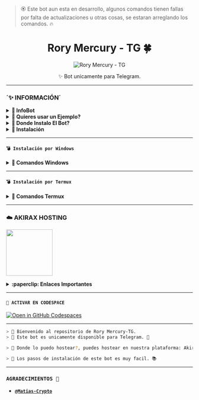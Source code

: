 > 🏵 Este bot aun esta en desarrollo, algunos comandos tienen fallas por falta de actualizaciones u otras cosas, se estaran arreglando los comandos. 🔥

<h1 align="center">Rory Mercury - TG 🍀</h1>

<p align="center">
  <img src="https://qu.ax/snFtM.jpg" alt="Rory Mercury - TG"/>
</p>

<p align="center">✨ Bot unicamente para Telegram.</p>
</p>

---

### **´✨ INFORMACIÓN´**

<details>
  <summary><b> 🚩 InfoBot </b></summary>
  
  > 🏵 Este bot es solo funcional en la plataforma de Telegram, si quieres instalar el bot edita la parte config.json y cambias el token al token del bot de telegram 🏵
  
</details>

<details>
  <summary><b> 🚩 Quieres usar un Ejemplo? </b></summary>
  
  > 🏵 Para usar un ejemplo del bot inicia el código con los comandos pasados, después ve a tu navegador favorito y entra a http://t.me/rorygithub_bot 🏵
  
</details>

<details>
 <summary><b> 🚩 Donde Instalo El Bot? </b></summary>

> 🌺 Para instalar el bot te invito que uses el hosting **`Akirax Hosting`** el hosting es 100% confiable que esperas para usarlo?, unete ya a nuestra comunidad!!! 🌸

</details>

<details>
 <summary><b> 🚩 Instalación </b></summary>

> 🌺 Si instalas el bot en hosting como Akirax, o CodeSpace ve al archivo config.json y cambia el token actual que está al token que te da el BotFather en Telegram. 🌸

> 🔥 Ejemplo: En este caso está: 

> • TOKEN="7558258855:AAFGwQktw7GHqrNpCcI1vv1Tw-QCtDgQ_S8"

> 🔥 Edita la parte donde está el token del bot de Tg y cambialo a tu token de telegram:

> • TOKEN="Aquí Token que te da BotFather"

[**`Aquí Link Archivo`**](https://github.com/memochiko/RoryMercury-TG/blob/main/config.jon)

> 🌺 El token puedes cambiarlo en el archivo config.json 🌸

> 🌺 Si usas Windows u otros puedes clonar el repositorio y editar la parte config.json y coloca el token actual que te da el BotFarher en telegram. Y ya puedes instalar el Bot telegram. 🌸

</details>


---

#### **`💣 Instalación por Windows`**

<details>
 <summary><b> 🦎 Comandos Windows</b></summary>

```bash
> git clone https://github.com/memochiko/RoryMercury-TG
```

```bash
> cd YaemoriBot-TG
```

```bash
> python main.py
```

</details>

---

#### **`💣 Instalación por Termux`**

<details>
 <summary><b> 🦎 Comandos Termux</b></summary>

```bash
> no hay soporte a termux negro
```

</details>

---

### ☁️ AKIRAX HOSTING
<a href="https://home.akirax.net"><img src="https://qu.ax/pASbO.jpg" height="125px"></a>

<details>
 <summary><b>:paperclip: Enlaces Importantes</b></summary>

- **Dashboard:** [`Aquí`](https://home.akirax.net)
- **Panel:** [`Aquí`](https://console.akirax.net)
- **Canal de WhatsApp:** [`Aquí`](https://whatsapp.com/channel/0029VbBCchVDJ6H6prNYfz2z)
- **Comunidad:** [`Aquí`](https://chat.whatsapp.com/JxSZTFJN9J20TnsH7KsKTA)
- **Contacto(s):** 
[`Memo Chiko`](https://wa.me/56967964633) [`Matias-Crypto`](https://wa.me/51953265359)

</details>

---

#### **`🌌 ACTIVAR EN CODESPACE`**

[![Open in GitHub Codespaces](https://github.com/codespaces/badge.svg)](https://github.com/codespaces/new?skip_quickstart=true&machine=basicLinux32gb&repo=memochiko/RoryMercury-TG&ref=main&geo=UsEast)

----- 

```bash
> 🌸 Bienvenido al repositorio de Rory Mercury-TG.
> 💋 Este bot es unicamente disponible para Telegram. 💫

> 🦈 Donde lo puedo hostear?, puedes hostear en nuestra plataforma: Akirax Hosting, compra coins y arquiere el mejor servidor para asi puedas usar el bot sin bugs. ✨️

> 🌺 Los pasos de instalación de este bot es muy facil. 📚
```

---

### **`AGRADECIMIENTOS 🌟`**
- [**`@Matias-Crypto`**](https://github.com/matias-crypto)
